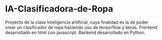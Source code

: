 # IA-Clasificadora-de-Ropa
Proyecto de la clase Inteligencia artificial, cuya finalidad es la de poder crear un clasificador de ropa haciendo uso de tensorflow y keras. 
Frontend desarrollado en html con javascript.
Backend desarrollado en Python.
